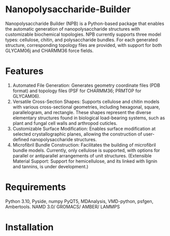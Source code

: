 # Nanopolysaccharide-Builder
Nanopolysaccharide Builder (NPB) is a Python-based package that enables the automatic generation of nanopolysaccharide structures with customizable biochemical topologies. NPB currently supports three model types: cellulose, chitin, and polysaccharide bundles. For each generated structure, corresponding topology files are provided, with support for both GLYCAM06j and CHARMM36 force fields.

# Features
1. Automated File Generation:
Generates geometry coordinate files (PDB format) and topology files (PSF for CHARMM36; PRMTOP for GLYCAM06).
2. Versatile Cross-Section Shapes:
Supports cellulose and chitin models with various cross-sectional geometries, including hexagonal, square, parallelogram, and rectangle. These shapes represent the diverse elementary structures found in biological load-bearing systems, such as plant and fungal cell walls and arthropod cuticles.
3. Customizable Surface Modification:
Enables surface modification at selected crystallographic planes, allowing the construction of user-defined nanopolysaccharide structures.
4. Microfibril Bundle Construction:
Facilitates the building of microfibril bundle models. Currently, only cellulose is supported, with options for parallel or antiparallel arrangements of unit structures.
(Extensible Material Support: Support for hemicellulose, and its linked with lignin and tannins, is under development.)

# Requirements
Python 3.10, Pyside, numpy PyQT5, MDAnalysis, VMD-python, psfgen, Ambertools.
NAMD 3.0/ GROMACS/ AMBER/ LAMMPS

# Installation
